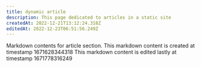 ```yaml
---
title: dynamic article
description: This page dedicated to articles in a static site
createdAt: 2022-12-21T13:12:24.318Z
editedAt: 2022-12-23T06:51:56.249Z
---
```


Markdown contents for article section.
This markdown content is created at timestamp 1671628344318
This markdown content is edited lastly at timestamp 1671778316249